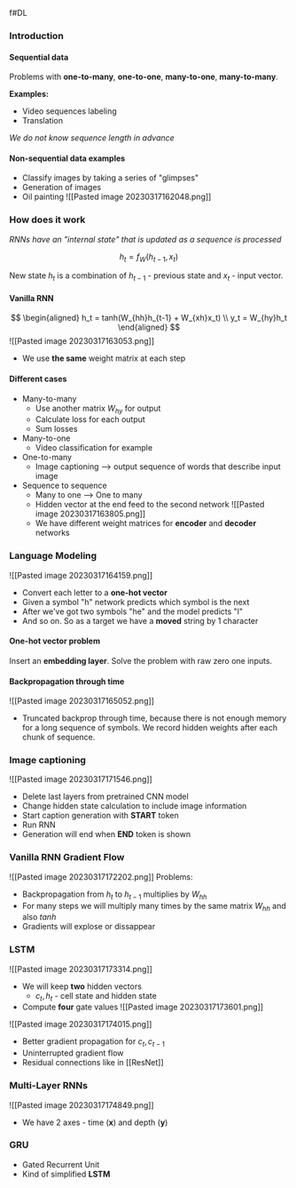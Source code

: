 f#DL 
### Introduction
#### Sequential data
Problems with **one-to-many**, **one-to-one**, **many-to-one**, **many-to-many**.

**Examples:**
* Video sequences labeling
* Translation

*We do not know sequence length in advance*

#### Non-sequential data examples
* Classify images by taking a series of "glimpses"
* Generation of images 
* Oil painting
![[Pasted image 20230317162048.png]]


### How does it work

*RNNs have an "internal state" that is updated as a sequence is processed*

$$
h_t = f_W(h_{t-1}, x_t)
$$

New state $h_t$ is a combination of $h_{t-1}$ - previous state and $x_t$ - input vector. 

#### Vanilla RNN

$$
\begin{aligned}
h_t = tanh(W_{hh}h_{t-1} + W_{xh}x_t) \\
y_t = W_{hy}h_t
\end{aligned}
$$
![[Pasted image 20230317163053.png]]
* We use **the same** weight matrix at each step 

#### Different cases
* Many-to-many
	* Use another matrix $W_{hy}$ for output
	* Calculate loss for each output
	* Sum losses
* Many-to-one
	* Video classification for example
* One-to-many
	* Image captioning --> output sequence of words that describe input image
* Sequence to sequence
	* Many to one --> One to many
	* Hidden vector at the end feed to the second network
	![[Pasted image 20230317163805.png]]
	* We have different weight matrices for **encoder** and **decoder** networks

### Language Modeling
![[Pasted image 20230317164159.png]]
* Convert each letter to a **one-hot vector**
* Given a symbol "h" network predicts which symbol is the next 
* After we've got two symbols "he" and the model predicts "l"
* And so on. So as a target we have a **moved** string by 1 character

#### One-hot vector problem

Insert an **embedding layer**. Solve the problem with raw zero one inputs. 

#### Backpropagation through time
![[Pasted image 20230317165052.png]]
* Truncated backprop through time, because there is not enough memory for a long sequence of symbols. We record hidden weights after each chunk of sequence.

### Image captioning

![[Pasted image 20230317171546.png]]
* Delete last layers from pretrained CNN model
* Change hidden state calculation to include image information
* Start caption generation with **START** token
* Run RNN
* Generation will end when **END** token is shown 




### Vanilla RNN Gradient Flow

![[Pasted image 20230317172202.png]]
Problems:
* Backpropagation from $h_t$ to $h_{t-1}$ multiplies by $W_{hh}$ 
* For many steps we will multiply many times by the same matrix $W_{hh}$ and also $tanh$ 
* Gradients will explose or dissappear  

### LSTM

![[Pasted image 20230317173314.png]]

* We will keep **two** hidden vectors
	* $c_t, h_t$ - cell state and hidden state
* Compute **four** gate values
![[Pasted image 20230317173601.png]]

![[Pasted image 20230317174015.png]]

* Better gradient propagation for $c_t, c_{t-1}$
* Uninterrupted gradient flow
* Residual connections like in [[ResNet]]

### Multi-Layer RNNs
![[Pasted image 20230317174849.png]]

* We have 2 axes - time (**x**) and depth (**y**)

### GRU

* Gated Recurrent Unit
* Kind of simplified **LSTM**



